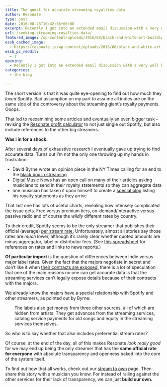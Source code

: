 ```yaml
---
title: The quest for accurate streaming royalties data
author: Resonate
type: post
date: 2016-08-25T10:42:56+00:00
excerpt: Recently I got into an extended email discussion with a very well known indie label that I was seriously hoping to recruit into the Resonate coop. The short version is that it was quite eye-opening to find out how much they loved...
url: /seeking-streaming-royalties-data/
featured_image: /wp-content/uploads/2016/08/black-and-white-art-building-window.jpg
essb_cached_image:
  - https://resonate.is/wp-content/uploads/2016/08/black-and-white-art-building-window.jpg
essb_pc_reddit:
  - 1
opening:
  - Recently I got into an extended email discussion with a very well known indie label that I was seriously hoping to recruit into the Resonate co-op.
categories:
  - the blog

---
```

The short version is that it was quite eye-opening to find out how much they _loved_ Spotify. Bad assumption on my part to assume all indies are on the same side of the controversy about the streaming giant&#8217;s royalty payments. Ooops.

That led to reexamining some articles and eventually an even bigger task – revising the [Resonate profit calculator][1] to not just single out Spotify, but also include references to the other big streamers.

**Was I in for a shock.**

After several days of exhaustive research I eventually gave up trying to find accurate data. Turns out I&#8217;m not the only one throwing up my hands in frustration:

  * David Byrne wrote an opinion piece in the NY Times calling for an end to the <a href="http://www.nytimes.com/2015/08/02/opinion/sunday/open-the-music-industrys-black-box.html?_r=0" target="_blank" rel="noopener noreferrer">black box in streaming</a>
  * <a href="http://www.digitalmusicnews.com/2016/06/01/tidal-pays-2x-better-apple-music-spotify/" target="_blank" rel="noopener noreferrer">Digital Music News</a> has an open call on many of their articles asking musicians to send in their royalty statements so they can aggregate data
  * one musician has taken it upon himself to create a <a href="http://musicstreamingindex.com/" target="_blank" rel="noopener noreferrer">special blog</a> listing his royalty statements as they arrive

That last one has lots of useful charts, revealing how intensely complicated the issue gets. Free versus premium tiers, on-demand/interactive versus passive radio and of course the _wildly_ different rates by country.

To their credit, Spotify seems to be the only streamer that publishes their official (average) <a href="https://www.spotifyartists.com/spotify-explained/#wait-i-thought-spotify-paid-a-per-stream-rate" target="_blank" rel="noopener noreferrer">per stream rate.</a> Unfortunately, almost all stories say those rates are _much_ lower, although it&#8217;s rarely clear whether quoted amounts are minus aggregator, label or distributor fees. (See <a href="https://drive.google.com/open?id=181Lb8yHBgCYs4Sa6PHE_pENkc4XzIA38ffvJIOLDVXE" target="_blank" rel="noopener noreferrer">this spreadsheet</a> for references on rates and links to news reports.)

**Of particular import** is the question of differences between indie versus major label rates. Given the fact that the majors negotiate in secret and don&#8217;t like it when <a href="http://www.theverge.com/2015/5/19/8621581/sony-music-spotify-contract" target="_blank" rel="noopener noreferrer">their contracts are exposed,</a> there is a lot of speculation that one of the main reasons no one can get accurate data is that the streaming services can&#8217;t legally expose details because of their contracts with the majors.

We already know the majors have a special relationship with Spotify and other streamers, as pointed out by Byrne:

<p style="padding-left: 30px;">
  The labels also get money from three other sources, all of which are hidden from artists: They get advances from the streaming services, catalog service payments for old songs and equity in the streaming services themselves.
</p>

So who is to say whether that also includes preferential stream rates?

Of course, at the end of the day, all of this makes Resonate _look really good_ for we may end up being the only streamer that has the **same official rate for everyone** with absolute transparency and openness baked into the core of the system itself.

To find out how that all works, check out our [stream to own][2] page. Then share this story with a musician you know. For instead of railing against the other services for their lack of transparency, we can just **build our own.**

 [1]: https://resonate.is/more-profitable-for-musicians/
 [2]: https://resonate.is/stream-to-own/